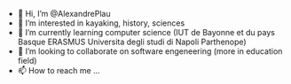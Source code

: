 - 👋 Hi, I’m @AlexandrePlau
- 👀 I’m interested in kayaking, history, sciences
- 🌱 I’m currently learning computer science (IUT de Bayonne et du pays Basque ERASMUS Universita degli studi di Napoli Parthenope)
- 💞️ I’m looking to collaborate on software engeneering (more in education field)
- 📫 How to reach me ...

<!---
Alexandreplot/Alexandreplot is a ✨ special ✨ repository because its `README.md` (this file) appears on your GitHub profile.
You can click the Preview link to take a look at your changes.
--->
